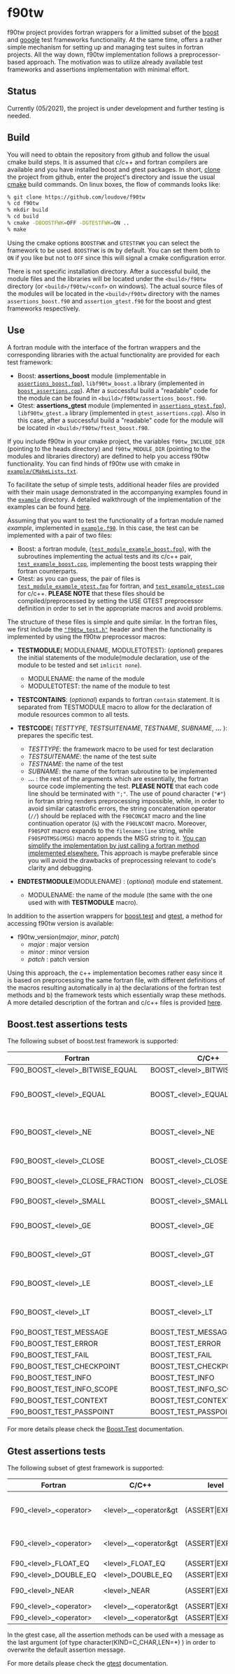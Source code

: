 f90tw
=====
f90tw project provides fortran wrappers for a limitted subset of the [boost](https://www.boost.org/) and [google](https://github.com/google/googletest) test frameworks functionality. At the same time, offers a rather simple mechanism for setting up and managing test suites in fortran projects. All the way down, f90tw implementation follows a preprocessor-based approach. The motivation was to utilize already available test frameworks and assertions implementation with minimal effort.

Status
------
Currently (05/2021), the project is under development and further testing is needed.

Build
-----
You will need to obtain the repository from github and follow the usual cmake build steps. It is assumed that c/c++ and fortran compilers are available and you have installed boost and gtest packages. In short, [clone](https://github.com/git-guides/git-clone) the project from github, enter the project's directory and issue the usual [cmake](https://cmake.org/documentation/) build commands. On linux boxes, the flow of commands looks like:
```bash
% git clone https://github.com/loudove/f90tw
% cd f90tw
% mkdir build
% cd build
% cmake -DBOOSTFWK=OFF -DGTESTFWK=ON ..
% make
```

Using the cmake options `BOOSTFWK` and `GTESTFWK` you can select the framework to be used. `BOOSTFWK` is `ON` by default. You can set them both to `ON` if you like but not to `OFF` since this will signal a cmake configuration error.

There is not specific installation directory. After a successful build, the module files and the libraries will be located under the `<build>/f90tw` directory (or `<build>/f90tw/<conf>` on windows). The actual source files of the modules will be located in the `<build>/f90tw` directory with the names `assertions_boost.f90` and `assertion_gtest.f90` for the boost and gtest frameworks respectively.

Use
---
A fortran module with the interface of the fortran wrappers and the corresponding libraries with the actual functionality are provided for each test framework:
- Boost: **assertions_boost** module (implementable in [`assertions_boost.fpp`](f90tw/assertions_boost.fpp)), `libf90tw_boost.a` library (implemented in [`boost_assertions.cpp`](f90tw/boost_assertions.cpp)). After a successful build a "readable" code for the module can be found in `<build>/f90tw/assertions_boost.f90`.
- Gtest: **assertions_gtest** module (implemented in [`assertions_gtest.fpp`](f90tw/assertions_gtest.fpp)), `libf90tw_gtest.a` library (implemented in `gtest_assertions.cpp`). Also in this case, after a successful build a "readable" code for the module will be located in `<build>/f90tw/ftest_boost.f90`.

If you include f90tw in your cmake project, the variables `f90tw_INCLUDE_DIR` (pointing to the heads directory) and `f90tw_MODULE_DIR` (pointing to the modules and libraries directory) are defined to help you access f90tw functionality. You can find hinds of f90tw use with cmake in [`example/CMakeLists.txt`](example/CMakeLists.txt).

To facilitate the setup of simple tests, additional header files are provided with their main usage demonstrated in the accompanying examples found in the [`example`](example) directory. A detailed walkthrough of the implementation of the examples can be found [here](example/README.md).

Assuming that you want to test the functionality of a fortran module named *example*, implemented in [`example.f90`](example/example.f90). In this case, the test can be implemented with a pair of two files:
- Boost: a fortran module, ([`test_module_example_boost.fpp`](example/test_module_example_boost.fpp)), with the subroutines implementing the actual tests and its c/c++ pair, [`test_example_boost.cpp`](example/test_example_boost.cpp), implementing the boost tests wrapping their fortran counterparts.
- Gtest: as you can guess, the pair of files is [`test_module_example_gtest.fpp`](example/test_module_example_gtest.fpp) for fortran, and [`test_example_gtest.cpp`](example/test_example_gtest.cpp) for c/c++. **PLEASE NOTE** that these files should be compiled/preprocessed by setting the USE GTEST preprocessor definition in order to set in the appropriate macros and avoid problems.

The structure of these files is simple and quite similar. In the fortran files, we first include the [`"f90tw_test.h"`](f90tw/f90tw_test.h) header and then the functionality is implemented by using the f90tw preprocessor macros:
- **TESTMODULE**( MODULENAME, MODULETOTEST): (*optional*) prepares the initial statements of the module(module declaration, use of the module to be tested and set `imlicit none`).
    - MODULENAME: the name of the module
    - MODULETOTEST: the name of the module to test

- **TESTCONTAINS**: (*optional*) expands to fortran `contain` statement. It is
separated from TESTMODULE macro to allow for the declaration of module resources common to all tests.

- **TESTCODE**( *TESTTYPE*, *TESTSUITENAME*, *TESTNAME*, *SUBNAME*, **...** ): prepares the specific test.
    - *TESTTYPE*: the framework macro to be used for test declaration
    - *TESTSUITENAME*: the name of the test suite
    - *TESTNAME*: the name of the test
    - *SUBNAME*: the name of the fortran subroutine to be implemented
    -  **...** : the rest of the arguments which are essentially, the fortran source code implementing the test.
    **PLEASE NOTE** that each code line should be terminated with `";"`. The use of pound character (`"#"`) in fortran string renders preprocessing impossible, while, in order to avoid similar catastrofic errors, the string concatenation operator (`//`) should be replaced with the `F90CONCAT` macro and the line continuation operator (`&`) with the `F90LNCONT` macro. Moreover, `F90SPOT` macro expands to the `filename:line` string, while `F90SPOTMSG(MSG)` macro appends the MSG string to it. <u>You can simplify the implementation by just calling a fortran method implemented elsewhere.</u> This approach is maybe preferable since you will avoid the drawbacks of preprocessing relevant to code's clarity and debugging.

- **ENDTESTMODULE**(MODULENAME)  : (*optional*) module end statement.
    - MODULENAME: the name of the module (the same with the one used with with **TESTMODULE** macro).

In addition to the assertion wrappers for [boost.test](./README.md#Boost.test) and [gtest](./README.md#Gtest), a method for accessing f90tw version is available:

- f90tw_version(*major*, *minor*, *patch*)
    - *major* : major version
    - *minor* : minor version
    - *patch* : patch version

Using this approach, the c++ implementation becomes rather easy since it is based on preprocessing the same fortran file, with different definitions of the macros resulting automatically in a) the declarations of the fortran test methods and b) the framework tests which essentially wrap these methods. A more detailed description of the fortran and c/c++ files is provided [here](example/README.md).

Boost.test assertions tests
---------------------------

The following subset of boost.test framework is supported:

Fortran | C/C++ | level | argumens type
------- | ----- | ----- | -------------
F90_BOOST_&lt;level&gt;_BITWISE_EQUAL | BOOST_&lt;level&gt;_BITWISE_EQUAL | (WARN&#124;CHECK&#124;REQUIRE) | integer(KIND=C_INT)
F90_BOOST_&lt;level&gt;_EQUAL | BOOST_&lt;level&gt;_EQUAL | (WARN&#124;CHECK&#124;REQUIRE) | logical(KIND=C_BOOL), integer(KIND=C_INT), real(KIND=C_FLOAT), real(KIND=C_DOUBLE)
F90_BOOST_&lt;level&gt;_NE | BOOST_&lt;level&gt;_NE | (WARN&#124;CHECK&#124;REQUIRE) | logical(KIND=C_BOOL), integer(KIND=C_INT), real(KIND=C_FLOAT), real(KIND=C_DOUBLE)
F90_BOOST_&lt;level&gt;_CLOSE | BOOST_&lt;level&gt;_CLOSE | (WARN&#124;CHECK&#124;REQUIRE) | real(KIND=C_FLOAT), real(KIND=C_DOUBLE)
F90_BOOST_&lt;level&gt;_CLOSE_FRACTION | BOOST_&lt;level&gt;_CLOSE_FRACTION | (WARN&#124;CHECK&#124;REQUIRE) | real(KIND=C_FLOAT), real(KIND=C_DOUBLE)
F90_BOOST_&lt;level&gt;_SMALL | BOOST_&lt;level&gt;_SMALL | (WARN&#124;CHECK&#124;REQUIRE) | real(KIND=C_FLOAT), real(KIND=C_DOUBLE)
F90_BOOST_&lt;level&gt;_GE | BOOST_&lt;level&gt;_GE | (WARN&#124;CHECK&#124;REQUIRE) | integer(KIND=C_INT), real(KIND=C_FLOAT), real(KIND=C_DOUBLE)
F90_BOOST_&lt;level&gt;_GT | BOOST_&lt;level&gt;_GT | (WARN&#124;CHECK&#124;REQUIRE) | integer(KIND=C_INT), real(KIND=C_FLOAT), real(KIND=C_DOUBLE)
F90_BOOST_&lt;level&gt;_LE | BOOST_&lt;level&gt;_LE | (WARN&#124;CHECK&#124;REQUIRE) | integer(KIND=C_INT), real(KIND=C_FLOAT), real(KIND=C_DOUBLE)
F90_BOOST_&lt;level&gt;_LT | BOOST_&lt;level&gt;_LT | (WARN&#124;CHECK&#124;REQUIRE) | integer(KIND=C_INT), real(KIND=C_FLOAT), real(KIND=C_DOUBLE)
F90_BOOST_TEST_MESSAGE | BOOST_TEST_MESSAGE | - | character(KIND=C_CHAR,LEN=*)
F90_BOOST_TEST_ERROR | BOOST_TEST_ERROR | - | character(KIND=C_CHAR,LEN=*)
F90_BOOST_TEST_FAIL | BOOST_TEST_FAIL | - | character(KIND=C_CHAR,LEN=*)
F90_BOOST_TEST_CHECKPOINT | BOOST_TEST_CHECKPOINT | - | character(KIND=C_CHAR,LEN=*)
F90_BOOST_TEST_INFO | BOOST_TEST_INFO | - | character(KIND=C_CHAR,LEN=*)
F90_BOOST_TEST_INFO_SCOPE | BOOST_TEST_INFO_SCOPE | - | character(KIND=C_CHAR,LEN=*)
F90_BOOST_TEST_CONTEXT | BOOST_TEST_CONTEXT | - | character(KIND=C_CHAR,LEN=*)
F90_BOOST_TEST_PASSPOINT | BOOST_TEST_PASSPOINT | - | character(KIND=C_CHAR,LEN=*)

For more details please check the [Boost.Test](https://www.boost.org/doc/) documentation.

Gtest assertions tests
----------------------

The following subset of gtest framework is supported:

Fortran | C/C++ | level | operator | argumens type
------- | ----- | ----- | -------- | -------------
F90_&lt;level&gt;_&lt;operator&gt; | &lt;level&gt;__&lt;operator&gt | (ASSERT&#124;EXPECT) | (EQ&#124;NE) | logical(KIND=C_BOOL), integer(KIND=C_INT), real(KIND=C_FLOAT), real(KIND=C_DOUBLE)
F90_&lt;level&gt;_&lt;operator&gt; | &lt;level&gt;__&lt;operator&gt | (ASSERT&#124;EXPECT) | (GT&#124;GE&#124;LT&#124;LE) | integer(KIND=C_INT), real(KIND=C_FLOAT), real(KIND=C_DOUBLE)
F90_&lt;level&gt;_FLOAT_EQ | &lt;level&gt;_FLOAT_EQ | (ASSERT&#124;EXPECT) | - | real(KIND=C_FLOAT)
F90_&lt;level&gt;_DOUBLE_EQ | &lt;level&gt;_DOUBLE_EQ | (ASSERT&#124;EXPECT) | - | real(KIND=C_DOUBLE)
F90_&lt;level&gt;_NEAR | &lt;level&gt;_NEAR | (ASSERT&#124;EXPECT) | - | real(KIND=C_FLOAT), real(KIND=C_DOUBLE)
F90_&lt;level&gt;_&lt;operator&gt; | &lt;level&gt;__&lt;operator&gt | (ASSERT&#124;EXPECT) | (TRUE&#124;FALSE) | logical(KIND=C_BOOL)
F90_&lt;level&gt;_&lt;operator&gt; | &lt;level&gt;__&lt;operator&gt | (ASSERT&#124;EXPECT) | (STREQ&#124;STRNE&#124;STRCASEEQ&#124;STRCASENE) | character(KIND=C_CHAR,LEN=*)

In the gtest case, all the assertion methods can be used with a message as the last argument (of type character(KIND=C_CHAR,LEN=*) ) in order to overwrite the default assertion message.

For more details please check the [gtest](https://github.com/google/googletest) documentation.
